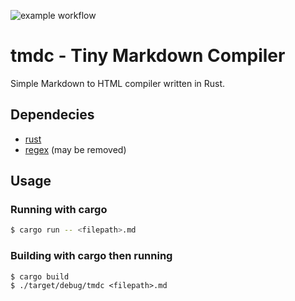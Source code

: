 ![example workflow](https://github.com/Dead-tech/tmdc/actions/workflows/cargo.yml/badge.svg)

# tmdc - Tiny Markdown Compiler
Simple Markdown to HTML compiler written in Rust.

## Dependecies
  * [rust](https://www.rust-lang.org/it)
  * [regex](https://docs.rs/regex/1.5.4/regex/) (may be removed)

## Usage

  ### Running with cargo
  ```sh
  $ cargo run -- <filepath>.md
  
  ```
  ### Building with cargo then running
  ```
  $ cargo build
  $ ./target/debug/tmdc <filepath>.md
  ```
